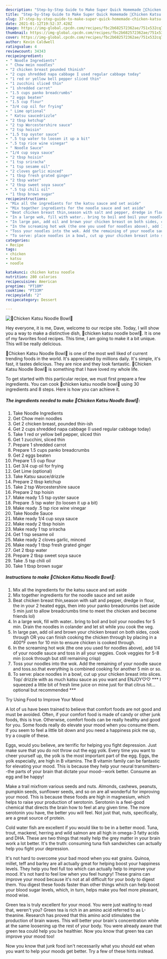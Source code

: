 ```yaml
---
description: "Step-by-Step Guide to Make Super Quick Homemade 🤙Chicken Katsu Noodle Bowl🤙"
title: "Step-by-Step Guide to Make Super Quick Homemade 🤙Chicken Katsu Noodle Bowl🤙"
slug: 37-step-by-step-guide-to-make-super-quick-homemade-chicken-katsu-noodle-bowl
date: 2021-01-12T19:52:37.428Z
image: https://img-global.cpcdn.com/recipes/fbc2b682572362ae/751x532cq70/🤙chicken-katsu-noodle-bowl🤙-recipe-main-photo.jpg
thumbnail: https://img-global.cpcdn.com/recipes/fbc2b682572362ae/751x532cq70/🤙chicken-katsu-noodle-bowl🤙-recipe-main-photo.jpg
cover: https://img-global.cpcdn.com/recipes/fbc2b682572362ae/751x532cq70/🤙chicken-katsu-noodle-bowl🤙-recipe-main-photo.jpg
author: Kevin Caldwell
ratingvalue: 4
reviewcount: 34343
recipeingredient:
- " Noodle Ingredients"
- " Chow mein noodles"
- "2 chicken breast pounded thinish"
- "2 cups shredded napa cabbage I used regular cabbage today"
- "1 red or yellow bell pepper sliced thin"
- "1 zucchini sliced thin"
- "1 shredded carrot"
- "1.5 cups panko breadcrumbs"
- "2 eggs beaten"
- "1.5 cup flour"
- "3/4 cup oil for frying"
- " Lime optional"
- " Katsu saucedrizzle"
- "2 tbsp ketchup"
- "2 tsp Worcestershire sauce"
- "2 tsp hoisin"
- "1.5 tsp oyster sauce"
- ".5 tsp water to loosen it up a bit"
- ".5 tsp rice wine vinegar"
- " Noodle Sauce"
- "1/4 cup soya sauce"
- "2 tbsp hoisin"
- "1 tsp sriracha"
- "1 tsp sesame oil"
- "2 cloves garlic minced"
- "1 tbsp fresh grated ginger"
- "2 tbsp water"
- "2 tbsp sweet soya sauce"
- ".5 tsp chili oil"
- "1 tbsp brown sugar"
recipeinstructions:
- "Mix all the ingredients for the katsu sauce and set aside"
- "Mix together ingredients for the noodle sauce and set aside"
- "Beat chicken breast thin,season with salt and pepper, dredge in flour, the in your 2 heated eggs, then into your panko breadcrumbs (set aside 5 min just to allow breadcrumbs time to meet the chicken and become friends lol)"
- "In a large wok, fill with water.. bring to boil and boil your noodles for 5 min. Drain the noodles in colander and let sit while you cook the veg."
- "In large pan, add oil and brown your chicken breast on both sides, cook through OR you can finish cooking the chicken through by placing in a 400°F oven for 10 min to ensure chicken is cooked through."
- "In the screaming hot wok (the one you used for noodles above), add 1/4 of your noodle sauce and toss in all your veggies. Cook veggies for 5-8 min (cook through but still remaining crisp)"
- "Toss your noodles into the wok. Add the remaining of your noodle sauce and toss.so.that everything is combined cooking for another 5 min or so."
- "To serve: place noodles in a bowl, cut up your chicken breast into slices. Top/ drizzle with as much katsu sauce as you want and ENJOY♡♡ *** I squeezed a little bit of fresh lime juice on mine just for that citrus hit... optional but recommended ***"
categories:
- Recipe
tags:
- chicken
- katsu
- noodle

katakunci: chicken katsu noodle 
nutrition: 280 calories
recipecuisine: American
preptime: "PT18M"
cooktime: "PT33M"
recipeyield: "2"
recipecategory: Dessert

---
```



![🤙Chicken Katsu Noodle Bowl🤙](https://img-global.cpcdn.com/recipes/fbc2b682572362ae/751x532cq70/🤙chicken-katsu-noodle-bowl🤙-recipe-main-photo.jpg)

Hey everyone, it is me, Dave, welcome to our recipe site. Today, I will show you a way to make a distinctive dish, 🤙chicken katsu noodle bowl🤙. It is one of my favorites food recipes. This time, I am going to make it a bit unique. This will be really delicious.

🤙Chicken Katsu Noodle Bowl🤙 is one of the most well liked of current trending foods in the world. It's appreciated by millions daily. It's simple, it's fast, it tastes delicious. They are nice and they look fantastic. 🤙Chicken Katsu Noodle Bowl🤙 is something that I have loved my whole life.




To get started with this particular recipe, we must first prepare a few ingredients. You can cook 🤙chicken katsu noodle bowl🤙 using 30 ingredients and 8 steps. Here is how you can achieve it.

<!--inarticleads1-->

##### The ingredients needed to make 🤙Chicken Katsu Noodle Bowl🤙:

1. Take  Noodle Ingredients
1. Get  Chow mein noodles
1. Get 2 chicken breast, pounded thin-ish
1. Get 2 cups shredded napa cabbage (I used regular cabbage today)
1. Take 1 red or yellow bell pepper, sliced thin
1. Get 1 zucchini, sliced thin
1. Prepare 1 shredded carrot
1. Prepare 1.5 cups panko breadcrumbs
1. Get 2 eggs beaten
1. Prepare 1.5 cup flour
1. Get 3/4 cup oil for frying
1. Get  Lime (optional)
1. Take  Katsu sauce/drizzle
1. Prepare 2 tbsp ketchup
1. Take 2 tsp Worcestershire sauce
1. Prepare 2 tsp hoisin
1. Make ready 1.5 tsp oyster sauce
1. Prepare .5 tsp water (to loosen it up a bit)
1. Make ready .5 tsp rice wine vinegar
1. Take  Noodle Sauce
1. Make ready 1/4 cup soya sauce
1. Make ready 2 tbsp hoisin
1. Make ready 1 tsp sriracha
1. Get 1 tsp sesame oil
1. Make ready 2 cloves garlic, minced
1. Make ready 1 tbsp fresh grated ginger
1. Get 2 tbsp water
1. Prepare 2 tbsp sweet soya sauce
1. Take .5 tsp chili oil
1. Take 1 tbsp brown sugar




<!--inarticleads2-->

##### Instructions to make 🤙Chicken Katsu Noodle Bowl🤙:

1. Mix all the ingredients for the katsu sauce and set aside
1. Mix together ingredients for the noodle sauce and set aside
1. Beat chicken breast thin,season with salt and pepper, dredge in flour, the in your 2 heated eggs, then into your panko breadcrumbs (set aside 5 min just to allow breadcrumbs time to meet the chicken and become friends lol)
1. In a large wok, fill with water.. bring to boil and boil your noodles for 5 min. Drain the noodles in colander and let sit while you cook the veg.
1. In large pan, add oil and brown your chicken breast on both sides, cook through OR you can finish cooking the chicken through by placing in a 400°F oven for 10 min to ensure chicken is cooked through.
1. In the screaming hot wok (the one you used for noodles above), add 1/4 of your noodle sauce and toss in all your veggies. Cook veggies for 5-8 min (cook through but still remaining crisp)
1. Toss your noodles into the wok. Add the remaining of your noodle sauce and toss.so.that everything is combined cooking for another 5 min or so.
1. To serve: place noodles in a bowl, cut up your chicken breast into slices. Top/ drizzle with as much katsu sauce as you want and ENJOY♡♡ *** I squeezed a little bit of fresh lime juice on mine just for that citrus hit... optional but recommended ***




Try Using Food to Improve Your Mood


A lot of us have been trained to believe that comfort foods are not good and must be avoided. Often, if your comfort food is made of candy or other junk foods, this is true. Otherwise, comfort foods can be really healthy and good for you. Some foods really do elevate your mood when you consume them. If you seem to feel a little bit down and you need a happiness pick me up, try a couple of these.

Eggs, would you believe, are terrific for helping you fight depression. Just make sure that you do not throw out the egg yolk. Every time you want to cheer yourself up, the yolk is the most important part of the egg. Eggs, the yolk especially, are high in B vitamins. The B vitamin family can be fantastic for elevating your mood. This is because they help your neural transmitters--the parts of your brain that dictate your mood--work better. Consume an egg and be happy!

Make a trail mixfrom various seeds and nuts. Almonds, cashews, peanuts, pumpkin seeds, sunflower seeds, and so on are all wonderful for improving your mood. This is because these foods are high in magnesium, which helps to raise your production of serotonin. Serotonin is a feel-good chemical that directs the brain how to feel at any given time. The more serotonin you have, the better you will feel. Not just that, nuts, specifically, are a great source of protein.

Cold water fish are excellent if you would like to be in a better mood. Tuna, trout, mackerel, herring and wild salmon are all high in omega-3 fatty acids and DHA. These are two things that really help the grey matter in your brain work a lot better. It's the truth: consuming tuna fish sandwiches can actually help you fight your depression. 

It's not hard to overcome your bad mood when you eat grains. Quinoa, millet, teff and barley are all actually great for helping boost your happiness levels. They help you feel full too which can actually help to improve your mood. It's not hard to feel low when you feel hungry! These grains can improve your mood because it's not at all difficult for your body to digest them. You digest these foods faster than other things which can help boost your blood sugar levels, which, in turn, helps make you feel more pleasant, mood wise.

Green tea is truly excellent for your mood. You were just waiting to read that, weren't you? Green tea is rich in an amino acid referred to as L-theanine. Research has proved that this amino acid stimulates the production of brain waves. This will better your brain's concentration while at the same loosening up the rest of your body. You were already aware that green tea could help you be healthier. Now you know that green tea can improve your mood too!

Now you know that junk food isn't necessarily what you should eat when you want to help your moods get better. Try  a few  of  these  hints  instead.

